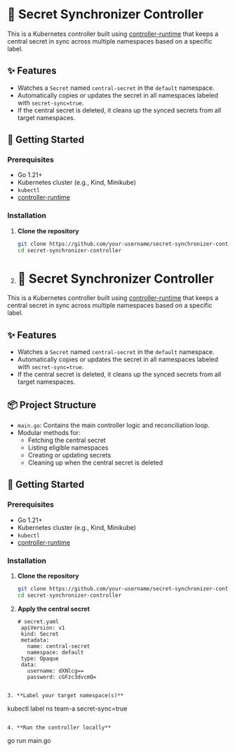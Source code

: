 # 🔐 Secret Synchronizer Controller

This is a Kubernetes controller built using [controller-runtime](https://github.com/kubernetes-sigs/controller-runtime) that keeps a central secret in sync across multiple namespaces based on a specific label.

## ✨ Features

- Watches a `Secret` named `central-secret` in the `default` namespace.
- Automatically copies or updates the secret in all namespaces labeled with `secret-sync=true`.
- If the central secret is deleted, it cleans up the synced secrets from all target namespaces.

## 🚀 Getting Started

### Prerequisites

- Go 1.21+
- Kubernetes cluster (e.g., Kind, Minikube)
- `kubectl`
- [controller-runtime](https://github.com/kubernetes-sigs/controller-runtime)

### Installation

1. **Clone the repository**  
   ```bash
   git clone https://github.com/your-username/secret-synchronizer-controller.git
   cd secret-synchronizer-controller

2. # 🔐 Secret Synchronizer Controller

This is a Kubernetes controller built using [controller-runtime](https://github.com/kubernetes-sigs/controller-runtime) that keeps a central secret in sync across multiple namespaces based on a specific label.

## ✨ Features

- Watches a `Secret` named `central-secret` in the `default` namespace.
- Automatically copies or updates the secret in all namespaces labeled with `secret-sync=true`.
- If the central secret is deleted, it cleans up the synced secrets from all target namespaces.

## 📦 Project Structure

- `main.go`: Contains the main controller logic and reconciliation loop.
- Modular methods for:
  - Fetching the central secret
  - Listing eligible namespaces
  - Creating or updating secrets
  - Cleaning up when the central secret is deleted

## 🚀 Getting Started

### Prerequisites

- Go 1.21+
- Kubernetes cluster (e.g., Kind, Minikube)
- `kubectl`
- [controller-runtime](https://github.com/kubernetes-sigs/controller-runtime)

### Installation

1. **Clone the repository**  
   ```bash
   git clone https://github.com/your-username/secret-synchronizer-controller.git
   cd secret-synchronizer-controller

2. **Apply the central secret**
   ```
   # secret.yaml
    apiVersion: v1
    kind: Secret
    metadata:
      name: central-secret
      namespace: default
    type: Opaque
    data:
      username: dXNlcg==
      password: cGFzc3dvcmQ=
  ```

3. **Label your target namespace(s)**
```
kubectl label ns team-a secret-sync=true
```

4. **Run the controller locally**
```
go run main.go
```
